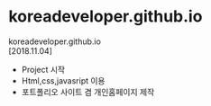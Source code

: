 # koreadeveloper.github.io
koreadeveloper.github.io <br>
[2018.11.04]
- Project 시작 <br>
- Html,css,javasript 이용 <br>
- 포트폴리오 사이트 겸 개인홈페이지 제작 <br>
